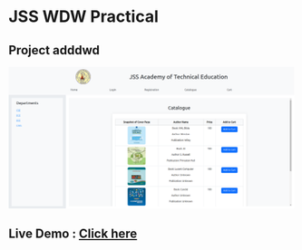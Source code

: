 # JSS WDW Practical
## Project adddwd
<img src="jss.png">

## Live Demo :  [Click here](https://wdw-practical.netlify.app/)